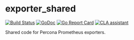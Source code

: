 # exporter_shared

[![Build Status](https://travis-ci.org/percona/exporter_shared.svg?branch=master)](https://travis-ci.org/percona/exporter_shared)
[![GoDoc](https://godoc.org/github.com/percona/exporter_shared?status.svg)](https://godoc.org/github.com/percona/exporter_shared)
[![Go Report Card](https://goreportcard.com/badge/github.com/percona/exporter_shared)](https://goreportcard.com/report/github.com/percona/exporter_shared)
[![CLA assistant](https://cla-assistant.io/readme/badge/percona/exporter_shared)](https://cla-assistant.io/percona/exporter_shared)

Shared code for Percona Prometheus exporters.
